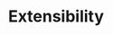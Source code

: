 ---
title: Extensibility
description: Demonstrates how to extend ambient mesh behavior.
weight: 45
keywords: [extensibility,WebAssembly,Wasm]
test: n/a
---
